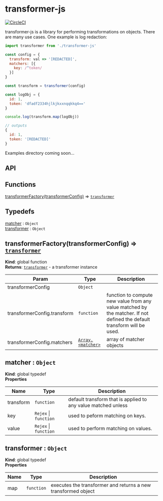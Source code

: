 # transformer-js
[![CircleCI](https://circleci.com/gh/peterjcaulfield/transformer-js/tree/master.svg?style=svg)](https://circleci.com/gh/peterjcaulfield/transformer-js/tree/master)

transformer-js is a library for performing transformations on objects. There are many use cases. One
example is log redaction:

```javascript
import transformer from './transformer-js'

const config = {
  transform: val => '[REDACTED]',
  matchers: [{
    key: /^token/
  }]
}

const transform = transformer(config)

const logObj = {
  id: 1,
  token: 'dfadf2334hjlkjkxxnqqkkq4=='
}

console.log(transform.map(logObj))

// outputs
{
  id: 1,
  token: '[REDACTED]'
}
```

Examples directory coming soon...

## API

## Functions

<dl>
<dt><a href="#transformerFactory">transformerFactory(transformerConfig)</a> ⇒ <code><a href="#transformer">transformer</a></code></dt>
<dd></dd>
</dl>

## Typedefs

<dl>
<dt><a href="#matcher">matcher</a> : <code>Object</code></dt>
<dd></dd>
<dt><a href="#transformer">transformer</a> : <code>Object</code></dt>
<dd></dd>
</dl>

<a name="transformerFactory"></a>

## transformerFactory(transformerConfig) ⇒ [<code>transformer</code>](#transformer)
**Kind**: global function  
**Returns**: [<code>transformer</code>](#transformer) - a transformer instance  

| Param | Type | Description |
| --- | --- | --- |
| transformerConfig | <code>Object</code> |  |
| transformerConfig.transform | <code>function</code> | function to compute new value from any value matched by the matcher. If not defined the default transform will be used. |
| transformerConfig.matchers | [<code>Array.&lt;matcher&gt;</code>](#matcher) | array of matcher objects |

<a name="matcher"></a>

## matcher : <code>Object</code>
**Kind**: global typedef  
**Properties**

| Name | Type | Description |
| --- | --- | --- |
| transform | <code>function</code> | default transform that is applied to any value matched unless |
| key | <code>Rejex</code> \| <code>function</code> | used to peform matching on keys. |
| value | <code>Rejex</code> \| <code>function</code> | used to perform matching on values. |

<a name="transformer"></a>

## transformer : <code>Object</code>
**Kind**: global typedef  
**Properties**

| Name | Type | Description |
| --- | --- | --- |
| map | <code>function</code> | executes the transformer and returns a new transformed object |

